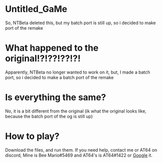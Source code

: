 # Untitled_GaMe
So, NTBeta deleted this, but my batch port is still up, so i decided to make port of the remake

# What happened to the original!?!??!??!?!

Apparently, NTBeta no longer wanted to work on it, but, I made a batch port, so i decided to make a batch port of the remake

# Is everything the same?

No, it is a bit different from the original (ik what the original looks like, because the batch port of the og is still up)

# How to play?

Download the files, and run them. If you need help, contact me or AT64 on discord, Mine is Bee Mario#5469 and AT64's is AT64#1422 or [Google](https://google.com/) it.
